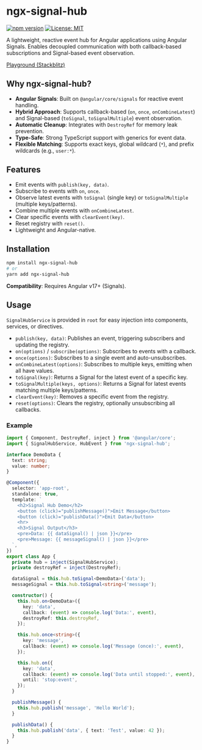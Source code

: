 # ngx-signal-hub

[![npm version](https://badge.fury.io/js/ngx-signal-hub.svg)](https://badge.fury.io/js/ngx-signal-hub)
[![License: MIT](https://img.shields.io/badge/License-MIT-yellow.svg)](https://opensource.org/licenses/MIT)

A lightweight, reactive event hub for Angular applications using Angular Signals. Enables decoupled communication with both callback-based subscriptions and Signal-based event observation.

[Playground (Stackblitz)](https://stackblitz.com/edit/ngx-signal-hub?file=src%2Fmain.ts)

## Why ngx-signal-hub?

- **Angular Signals**: Built on `@angular/core/signals` for reactive event handling.
- **Hybrid Approach**: Supports callback-based (`on`, `once`, `onCombineLatest`) and Signal-based (`toSignal`, `toSignalMultiple`) event observation.
- **Automatic Cleanup**: Integrates with `DestroyRef` for memory leak prevention.
- **Type-Safe**: Strong TypeScript support with generics for event data.
- **Flexible Matching**: Supports exact keys, global wildcard (`*`), and prefix wildcards (e.g., `user:*`).

## Features

- Emit events with `publish(key, data)`.
- Subscribe to events with `on`, `once`.
- Observe latest events with `toSignal` (single key) or `toSignalMultiple` (multiple keys/patterns).
- Combine multiple events with `onCombineLatest`.
- Clear specific events with `clearEvent(key)`.
- Reset registry with `reset()`.
- Lightweight and Angular-native.

## Installation

```bash
npm install ngx-signal-hub
# or
yarn add ngx-signal-hub
```

**Compatibility**: Requires Angular v17+ (Signals).

## Usage

`SignalHubService` is provided in `root` for easy injection into components, services, or directives.

- `publish(key, data)`: Publishes an event, triggering subscribers and updating the registry.
- `on(options)` / `subscribe(options)`: Subscribes to events with a callback.
- `once(options)`: Subscribes to a single event and auto-unsubscribes.
- `onCombineLatest(options)`: Subscribes to multiple keys, emitting when all have values.
- `toSignal(key)`: Returns a Signal for the latest event of a specific key.
- `toSignalMultiple(keys, options)`: Returns a Signal for latest events matching multiple keys/patterns.
- `clearEvent(key)`: Removes a specific event from the registry.
- `reset(options)`: Clears the registry, optionally unsubscribing all callbacks.

### Example

```ts
import { Component, DestroyRef, inject } from '@angular/core';
import { SignalHubService, HubEvent } from 'ngx-signal-hub';

interface DemoData {
  text: string;
  value: number;
}

@Component({
  selector: 'app-root',
  standalone: true,
  template: `
    <h2>Signal Hub Demo</h2>
    <button (click)="publishMessage()">Emit Message</button>
    <button (click)="publishData()">Emit Data</button>
    <hr>
    <h3>Signal Output</h3>
    <pre>Data: {{ dataSignal() | json }}</pre>
    <pre>Message: {{ messageSignal() | json }}</pre>
  `,
})
export class App {
  private hub = inject(SignalHubService);
  private destroyRef = inject(DestroyRef);

  dataSignal = this.hub.toSignal<DemoData>('data');
  messageSignal = this.hub.toSignal<string>('message');

  constructor() {
    this.hub.on<DemoData>({
      key: 'data',
      callback: (event) => console.log('Data:', event),
      destroyRef: this.destroyRef,
    });

    this.hub.once<string>({
      key: 'message',
      callback: (event) => console.log('Message (once):', event),
    });

    this.hub.on({
      key: 'data',
      callback: (event) => console.log('Data until stopped:', event),
      until: 'stop:event',
    });
  }

  publishMessage() {
    this.hub.publish('message', 'Hello World');
  }

  publishData() {
    this.hub.publish('data', { text: 'Test', value: 42 });
  }
}
```